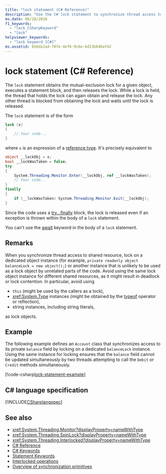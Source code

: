 ```yaml
---
title: "lock statement (C# Reference)"
description: "Use the C# lock statement to synchronize thread access to shared resource"
ms.date: 08/28/2018
f1_keywords: 
  - "lock_CSharpKeyword"
  - "lock"
helpviewer_keywords: 
  - "lock keyword [C#]"
ms.assetid: 656da1a4-707e-4ef6-9c6e-6d13b646af42
---
```

# lock statement (C# Reference)

The `lock` statement obtains the mutual-exclusion lock for a given object, executes a statement block, and then releases the lock. While a lock is held, the thread that holds the lock can again obtain and release the lock. Any other thread is blocked from obtaining the lock and waits until the lock is released.

The `lock` statement is of the form

```csharp
lock (x)
{
    // Your code...
}
```

where `x` is an expression of a [reference type](reference-types.md). It's precisely equivalent to

```csharp
object __lockObj = x;
bool __lockWasTaken = false;
try
{
    System.Threading.Monitor.Enter(__lockObj, ref __lockWasTaken);
    // Your code...
}
finally
{
    if (__lockWasTaken) System.Threading.Monitor.Exit(__lockObj);
}
```

Since the code uses a [try...finally](try-finally.md) block, the lock is released even if an exception is thrown within the body of a `lock` statement.

You can't use the [await](await.md) keyword in the body of a `lock` statement.

## Remarks

When you synchronize thread access to shared resource, lock on a dedicated object instance (for example, `private readonly object balanceLock = new object();`) or another instance that is unlikely to be used as a lock object by unrelated parts of the code. Avoid using the same lock object instance for different shared resources, as it might result in deadlock or lock contention. In particular, avoid using

- `this` (might be used by the callers as a lock),
- <xref:System.Type> instances (might be obtained by the [typeof](typeof.md) operator or reflection),
- string instances, including string literals,

as lock objects.

## Example

The following example defines an `Account` class that synchronizes access to its private `balance` field by locking on a dedicated `balanceLock` instance. Using the same instance for locking ensures that the `balance` field cannot be updated simultaneously by two threads attempting to call the `Debit` or `Credit` methods simultaneously.

[!code-csharp[lock-statement-example](~/samples/snippets/csharp/keywords/LockStatementExample.cs)]

## C# language specification

[!INCLUDE[CSharplangspec](~/includes/csharplangspec-md.md)]

## See also

- <xref:System.Threading.Monitor?displayProperty=nameWithType>
- <xref:System.Threading.SpinLock?displayProperty=nameWithType>
- <xref:System.Threading.Interlocked?displayProperty=nameWithType>
- [C# Reference](../index.md)
- [C# Keywords](index.md)
- [Statement Keywords](statement-keywords.md)
- [Interlocked operations](../../../standard/threading/interlocked-operations.md)
- [Overview of synchronization primitives](../../../standard/threading/overview-of-synchronization-primitives.md)